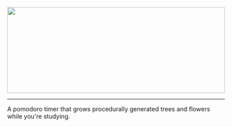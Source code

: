  <img src="https://github.com/xiaoxiae/Florodoro/blob/master/images/logo.svg" width="100%" height="200">

---

A pomodoro timer that grows procedurally generated trees and flowers while you're studying.
